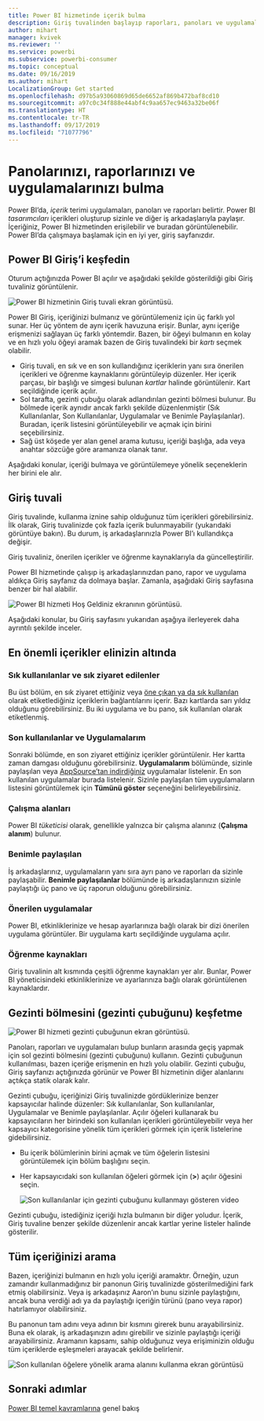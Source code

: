 ```yaml
---
title: Power BI hizmetinde içerik bulma
description: Giriş tuvalinden başlayıp raporları, panoları ve uygulamaları bulun ve açın.
author: mihart
manager: kvivek
ms.reviewer: ''
ms.service: powerbi
ms.subservice: powerbi-consumer
ms.topic: conceptual
ms.date: 09/16/2019
ms.author: mihart
LocalizationGroup: Get started
ms.openlocfilehash: d97b5a93060869d65de6652af869b472baf8cd10
ms.sourcegitcommit: a97c0c34f888e44abf4c9aa657ec9463a32be06f
ms.translationtype: HT
ms.contentlocale: tr-TR
ms.lasthandoff: 09/17/2019
ms.locfileid: "71077796"
---
```

# <a name="find-your-dashboards-reports-and-apps"></a>Panolarınızı, raporlarınızı ve uygulamalarınızı bulma
Power BI’da, *içerik* terimi uygulamaları, panoları ve raporları belirtir. Power BI *tasarımcıları* içerikleri oluşturup sizinle ve diğer iş arkadaşlarıyla paylaşır. İçeriğiniz, Power BI hizmetinden erişilebilir ve buradan görüntülenebilir. Power BI’da çalışmaya başlamak için en iyi yer, giriş sayfanızdır.

## <a name="explore-power-bi-home"></a>Power BI Giriş’i keşfedin
Oturum açtığınızda Power BI açılır ve aşağıdaki şekilde gösterildiği gibi Giriş tuvaliniz görüntülenir.
 
![Power BI hizmetinin Giriş tuvali ekran görüntüsü.](media/end-user-home/power-bi-home.png)

Power BI Giriş, içeriğinizi bulmanız ve görüntülemeniz için üç farklı yol sunar. Her üç yöntem de aynı içerik havuzuna erişir. Bunlar, aynı içeriğe erişmenizi sağlayan üç farklı yöntemdir. Bazen, bir öğeyi bulmanın en kolay ve en hızlı yolu öğeyi aramak bazen de Giriş tuvalindeki bir *kartı* seçmek olabilir.

- Giriş tuvali, en sık ve en son kullandığınız içeriklerin yanı sıra önerilen içerikleri ve öğrenme kaynaklarını görüntüleyip düzenler. Her içerik parçası, bir başlığı ve simgesi bulunan *kartlar* halinde görüntülenir. Kart seçildiğinde içerik açılır.
- Sol tarafta, gezinti çubuğu olarak adlandırılan gezinti bölmesi bulunur. Bu bölmede içerik aynıdır ancak farklı şekilde düzenlenmiştir (Sık Kullanılanlar, Son Kullanılanlar, Uygulamalar ve Benimle Paylaşılanlar). Buradan, içerik listesini görüntüleyebilir ve açmak için birini seçebilirsiniz.
- Sağ üst köşede yer alan genel arama kutusu, içeriği başlığa, ada veya anahtar sözcüğe göre aramanıza olanak tanır.

Aşağıdaki konular, içeriği bulmaya ve görüntülemeye yönelik seçeneklerin her birini ele alır.

## <a name="home-canvas"></a>Giriş tuvali
Giriş tuvalinde, kullanma iznine sahip olduğunuz tüm içerikleri görebilirsiniz. İlk olarak, Giriş tuvalinizde çok fazla içerik bulunmayabilir (yukarıdaki görüntüye bakın). Bu durum, iş arkadaşlarınızla Power BI’ı kullandıkça değişir.

Giriş tuvaliniz, önerilen içerikler ve öğrenme kaynaklarıyla da güncelleştirilir. 
 
Power BI hizmetinde çalışıp iş arkadaşlarınızdan pano, rapor ve uygulama aldıkça Giriş sayfanız da dolmaya başlar. Zamanla, aşağıdaki Giriş sayfasına benzer bir hal alabilir.

![Power BI hizmeti Hoş Geldiniz ekranının görüntüsü.](media/end-user-home/power-bi-home-older.png)

 
Aşağıdaki konular, bu Giriş sayfasını yukarıdan aşağıya ilerleyerek daha ayrıntılı şekilde inceler.

## <a name="most-important-content-at-your-fingertips"></a>En önemli içerikler elinizin altında

### <a name="favorites-and-frequents"></a>Sık kullanılanlar ve sık ziyaret edilenler
Bu üst bölüm, en sık ziyaret ettiğiniz veya [öne çıkan ya da sık kullanılan](end-user-favorite.md) olarak etiketlediğiniz içeriklerin bağlantılarını içerir. Bazı kartlarda sarı yıldız olduğunu görebilirsiniz. Bu iki uygulama ve bu pano, sık kullanılan olarak etiketlenmiş.
 
### <a name="recents-and-my-apps"></a>Son kullanılanlar ve Uygulamalarım
Sonraki bölümde, en son ziyaret ettiğiniz içerikler görüntülenir. Her kartta zaman damgası olduğunu görebilirsiniz. **Uygulamalarım** bölümünde, sizinle paylaşılan veya [AppSource’tan indirdiğiniz](end-user-apps.md) uygulamalar listelenir. En son kullanılan uygulamalar burada listelenir. Sizinle paylaşılan tüm uygulamaların listesini görüntülemek için **Tümünü göster** seçeneğini belirleyebilirsiniz.

### <a name="workspaces"></a>Çalışma alanları
Power BI *tüketicisi* olarak, genellikle yalnızca bir çalışma alanınız (**Çalışma alanım**) bulunur. 

### <a name="shared-with-me"></a>Benimle paylaşılan
İş arkadaşlarınız, uygulamaların yanı sıra ayrı pano ve raporları da sizinle paylaşabilir. **Benimle paylaşılanlar** bölümünde iş arkadaşlarınızın sizinle paylaştığı üç pano ve üç raporun olduğunu görebilirsiniz.

### <a name="recommended-apps"></a>Önerilen uygulamalar
Power BI, etkinliklerinize ve hesap ayarlarınıza bağlı olarak bir dizi önerilen uygulama görüntüler. Bir uygulama kartı seçildiğinde uygulama açılır.
 
### <a name="learning-resources"></a>Öğrenme kaynakları
Giriş tuvalinin alt kısmında çeşitli öğrenme kaynakları yer alır. Bunlar, Power BI yöneticisindeki etkinliklerinize ve ayarlarınıza bağlı olarak görüntülenen kaynaklardır. 
 
## <a name="explore-the-navigation-pane-nav-bar"></a>Gezinti bölmesini (gezinti çubuğunu) keşfetme

![Power BI hizmeti gezinti çubuğunun ekran görüntüsü.](media/end-user-home/power-bi-nav-bar.png)


Panoları, raporları ve uygulamaları bulup bunların arasında geçiş yapmak için sol gezinti bölmesini (gezinti çubuğunu) kullanın. Gezinti çubuğunun kullanılması, bazen içeriğe erişmenin en hızlı yolu olabilir.
Gezinti çubuğu, Giriş sayfanızı açtığınızda görünür ve Power BI hizmetinin diğer alanlarını açtıkça statik olarak kalır.
  
Gezinti çubuğu, içeriğinizi Giriş tuvalinizde gördüklerinize benzer kapsayıcılar halinde düzenler: Sık kullanılanlar, Son kullanılanlar, Uygulamalar ve Benimle paylaşılanlar. Açılır öğeleri kullanarak bu kapsayıcıların her birindeki son kullanılan içerikleri görüntüleyebilir veya her kapsayıcı kategorisine yönelik tüm içerikleri görmek için içerik listelerine gidebilirsiniz.
 
- Bu içerik bölümlerinin birini açmak ve tüm öğelerin listesini görüntülemek için bölüm başlığını seçin.
- Her kapsayıcıdaki son kullanılan öğeleri görmek için (**>**) açılır öğesini seçin.

    ![Son kullanılanlar için gezinti çubuğunu kullanmayı gösteren video](media/end-user-home/power-bi-nav-bar.gif)

 
Gezinti çubuğu, istediğiniz içeriği hızla bulmanın bir diğer yoludur. İçerik, Giriş tuvaline benzer şekilde düzenlenir ancak kartlar yerine listeler halinde gösterilir. 

## <a name="search-all-of-your-content"></a>Tüm içeriğinizi arama
Bazen, içeriğinizi bulmanın en hızlı yolu içeriği aramaktır. Örneğin, uzun zamandır kullanmadığınız bir panonun Giriş tuvalinizde gösterilmediğini fark etmiş olabilirsiniz. Veya iş arkadaşınız Aaron’ın bunu sizinle paylaştığını, ancak buna verdiği adı ya da paylaştığı içeriğin türünü (pano veya rapor) hatırlamıyor olabilirsiniz.
 
Bu panonun tam adını veya adının bir kısmını girerek bunu arayabilirsiniz. Buna ek olarak, iş arkadaşınızın adını girebilir ve sizinle paylaştığı içeriği arayabilirsiniz. Aramanın kapsamı, sahip olduğunuz veya erişiminizin olduğu tüm içeriklerde eşleşmeleri arayacak şekilde belirlenir.

![Son kullanılan öğelere yönelik arama alanını kullanma ekran görüntüsü](media/end-user-home/power-bi-search.png)

## <a name="next-steps"></a>Sonraki adımlar
[Power BI temel kavramlarına](end-user-basic-concepts.md) genel bakış
